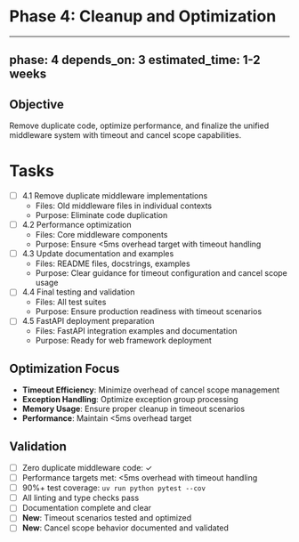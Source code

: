 # Phase 4: Cleanup and Optimization

---
phase: 4
depends_on: 3
estimated_time: 1-2 weeks
---

## Objective
Remove duplicate code, optimize performance, and finalize the unified middleware system with timeout and cancel scope capabilities.

# Tasks
- [ ] 4.1 Remove duplicate middleware implementations
  - Files: Old middleware files in individual contexts
  - Purpose: Eliminate code duplication
- [ ] 4.2 Performance optimization
  - Files: Core middleware components
  - Purpose: Ensure <5ms overhead target with timeout handling
- [ ] 4.3 Update documentation and examples
  - Files: README files, docstrings, examples
  - Purpose: Clear guidance for timeout configuration and cancel scope usage
- [ ] 4.4 Final testing and validation
  - Files: All test suites
  - Purpose: Ensure production readiness with timeout scenarios
- [ ] 4.5 FastAPI deployment preparation
  - Files: FastAPI integration examples and documentation
  - Purpose: Ready for web framework deployment

## Optimization Focus
- **Timeout Efficiency**: Minimize overhead of cancel scope management
- **Exception Handling**: Optimize exception group processing
- **Memory Usage**: Ensure proper cleanup in timeout scenarios
- **Performance**: Maintain <5ms overhead target

## Validation
- [ ] Zero duplicate middleware code: ✓
- [ ] Performance targets met: <5ms overhead with timeout handling
- [ ] 90%+ test coverage: `uv run python pytest --cov`
- [ ] All linting and type checks pass
- [ ] Documentation complete and clear
- [ ] **New**: Timeout scenarios tested and optimized
- [ ] **New**: Cancel scope behavior documented and validated 